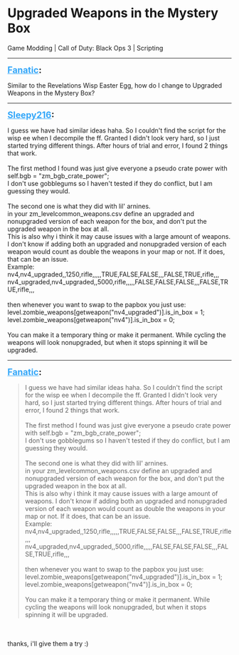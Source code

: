 # Upgraded Weapons in the Mystery Box
Game Modding | Call of Duty: Black Ops 3 | Scripting

---
<strong style="font-size: 1.4em;"><span style="text-decoration: underline;text-decoration-color: #34a7f9;"><span style="color:#34a7f9;">Fanatic</span></span>:</strong>

<p>Similar to the Revelations Wisp Easter Egg, how do I change to Upgraded Weapons in the Mystery Box?</p>

---
<strong style="font-size: 1.4em;"><span style="text-decoration: underline;text-decoration-color: #34a7f9;"><span style="color:#34a7f9;">Sleepy216</span></span>:</strong>

<p>I guess we have had similar ideas haha. So I couldn&#39;t find the script for the wisp ee when I decompile the ff. Granted I didn&#39;t look very hard, so I just started trying different things. After hours of trial and error, I found 2 things that work. <br /><br />The first method I found was just give everyone a pseudo crate power with  self.bgb = &quot;zm_bgb_crate_power&quot;;<br />I don&#39;t use gobblegums so I haven&#39;t tested if they do conflict, but I am guessing they would.<br /><br />The second one is what they did with lil&#39; arnines. <br />in your zm_levelcommon_weapons.csv define an upgraded and nonupgraded version of each weapon for the box, and don&#39;t put the upgraded weapon in the box at all.<br />This is also why i think it may cause issues with a large amount of weapons. I don&#39;t know if adding both an upgraded and nonupgraded version of each weapon would count as double the weapons in your map or not. If it does, that can be an issue.<br />Example:<br />nv4,nv4_upgraded,,1250,rifle,,,,,TRUE,FALSE,FALSE,,,FALSE,TRUE,rifle,,,<br />nv4_upgraded,nv4_upgraded,,5000,rifle,,,,,FALSE,FALSE,FALSE,,,FALSE,TRUE,rifle,,,<br /><br />then whenever you want to swap to the papbox you just use:<br />level.zombie_weapons[getweapon(&quot;nv4_upgraded&quot;)].is_in_box = 1;<br />level.zombie_weapons[getweapon(&quot;nv4&quot;)].is_in_box = 0;<br /><br />You can make it a temporary thing or make it permanent. While cycling the weapons will look nonupgraded, but when it stops spinning it will be upgraded.</p>

---
<strong style="font-size: 1.4em;"><span style="text-decoration: underline;text-decoration-color: #34a7f9;"><span style="color:#34a7f9;">Fanatic</span></span>:</strong>

<p><blockquote>I guess we have had similar ideas haha. So I couldn&#39;t find the script for the wisp ee when I decompile the ff. Granted I didn&#39;t look very hard, so I just started trying different things. After hours of trial and error, I found 2 things that work.<br /><br />The first method I found was just give everyone a pseudo crate power with  self.bgb = &quot;zm_bgb_crate_power&quot;;<br />I don&#39;t use gobblegums so I haven&#39;t tested if they do conflict, but I am guessing they would.<br /><br />The second one is what they did with lil&#39; arnines.<br />in your zm_levelcommon_weapons.csv define an upgraded and nonupgraded version of each weapon for the box, and don&#39;t put the upgraded weapon in the box at all.<br />This is also why i think it may cause issues with a large amount of weapons. I don&#39;t know if adding both an upgraded and nonupgraded version of each weapon would count as double the weapons in your map or not. If it does, that can be an issue.<br />Example:<br />nv4,nv4_upgraded,,1250,rifle,,,,,TRUE,FALSE,FALSE,,,FALSE,TRUE,rifle,,,<br />nv4_upgraded,nv4_upgraded,,5000,rifle,,,,,FALSE,FALSE,FALSE,,,FALSE,TRUE,rifle,,,<br /><br />then whenever you want to swap to the papbox you just use:<br />level.zombie_weapons[getweapon(&quot;nv4_upgraded&quot;)].is_in_box = 1;<br />level.zombie_weapons[getweapon(&quot;nv4&quot;)].is_in_box = 0;<br /><br />You can make it a temporary thing or make it permanent. While cycling the weapons will look nonupgraded, but when it stops spinning it will be upgraded.<br /></blockquote><br /><br />thanks, i&#39;ll give them a try :)</p>
